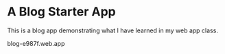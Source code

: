 # A Blog Starter App

This is a blog app demonstrating what I have learned in my web app class.

blog-e987f.web.app
